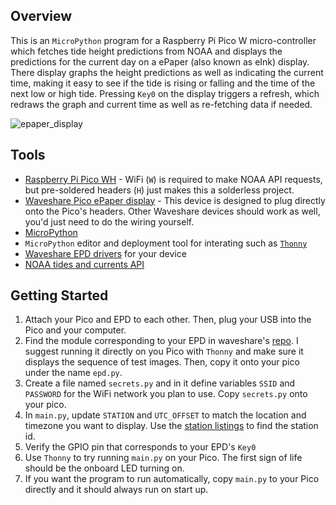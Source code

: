 ## Overview
This is an `MicroPython` program for a Raspberry Pi Pico W micro-controller which fetches tide height predictions from NOAA and displays the predictions for
the current day on a ePaper (also known as eInk) display. There display graphs the height predictions as well as indicating the current time, making it easy to see
if the tide is rising or falling and the time of the next low or high tide. Pressing `Key0` on the display triggers a refresh, which redraws the graph and current time as
well as re-fetching data if needed.

![epaper_display](https://user-images.githubusercontent.com/3758853/234388793-c855bebe-b907-4ced-ad6f-a0e73d896113.jpg)


## Tools
+ [Raspberry Pi Pico WH](https://www.raspberrypi.com/products/raspberry-pi-pico/) - WiFi (`W`) is required to make NOAA API requests, but pre-soldered headers (`H`) just makes this a solderless project.
+ [Waveshare Pico ePaper display](https://www.waveshare.com/wiki/Pico-ePaper-2.7) - This device is designed to plug directly onto the Pico's headers. Other Waveshare devices should work as well,
you'd just need to do the wiring yourself.
+ [MicroPython](https://micropython.org/)
+ `MicroPython` editor and deployment tool for interating such as [`Thonny`](https://projects.raspberrypi.org/en/projects/getting-started-with-the-pico/2)
+ [Waveshare EPD drivers](https://github.com/waveshare/Pico_ePaper_Code) for your device
+ [NOAA tides and currents API](https://tidesandcurrents.noaa.gov/products.html)

## Getting Started
1. Attach your Pico and EPD to each other. Then, plug your USB into the Pico and your computer.
2. Find the module corresponding to your EPD in waveshare's [repo](https://github.com/waveshare/Pico_ePaper_Code). I suggest running it directly on you Pico with `Thonny` and make sure it displays the
 sequence of test images. Then, copy it onto your pico under the name `epd.py`.
3. Create a file named `secrets.py` and in it define variables `SSID` and `PASSWORD` for the WiFi network you plan to use. Copy `secrets.py` onto your pico.
4. In `main.py`, update `STATION` and `UTC_OFFSET` to match the location and timezone you want to display. Use the [station listings](https://github.com/waveshare/Pico_ePaper_Code) to find the station id.
5. Verify the GPIO pin that corresponds to your EPD's `Key0`
6. Use `Thonny` to try running `main.py` on your Pico. The first sign of life should be the onboard LED turning on.
7. If you want the program to run automatically, copy `main.py` to your Pico directly and it should always run on start up.



